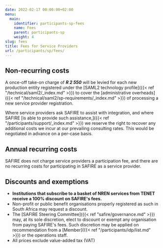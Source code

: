 ```yaml
---
date: 2022-02-17 00:00:00+02:00
menu:
  main:
    identifier: participants-sp-fees
    name: Fees
    parent: participants-sp
    weight: 4
slug: fees
title: Fees for Service Providers
url: /participants/sp/fees/
---
```


## Non-recurring costs

A once-off take-on charge of ***R 2 550*** will be levied for each new production entity registered under the [SAML2 technology profile]({{< ref "/technical/saml2/_index.md" >}}) to cover the [administrative overheads]({{< ref "/technical/saml2/sp-requirements/_index.md" >}}) of processing a new service provider registration.

Where service providers ask SAFIRE to assist with integration, and where SAFIRE [is able to provide such assistance,]({{< ref "/participants/support/_index.md" >}}) we reserve the right to recover any additional costs we incur at our prevailing consulting rates. This would be negotiated in advance on a per-case basis.

## Annual recurring costs

SAFIRE does not charge service providers a participation fee, and there are no recurring costs for participating in SAFIRE as a service provider.

## Discounts and exemptions

- **Institutions that subscribe to a basket of NREN services from TENET receive a 100% discount on SAFIRE's fees.**
- Non-profit or public benefit organisations properly registered as such in South Africa may request a discount.
- The [SAFIRE Steering Committee]({{< ref "safire/governance.md" >}}) may, at its sole discretion, elect to discount or exempt any organisation from paying SAFIRE's fees. Such discretion may be applied on recommendation from a [Member]({{< ref "/participants/idp/list.md" >}}) or the operations staff.
- All prices exclude value-added tax (VAT)

